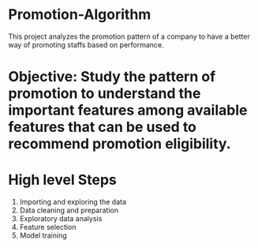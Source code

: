 # Promotion-Algorithm
This project analyzes the promotion pattern of a company to have a better way of promoting staffs based on performance.
# Objective: Study the pattern of promotion to understand the important features among available features that can be used to recommend promotion eligibility.
# High level Steps
1. Importing and exploring the data
2. Data cleaning and preparation
3. Exploratory data analysis
4. Feature selection
5. Model training
